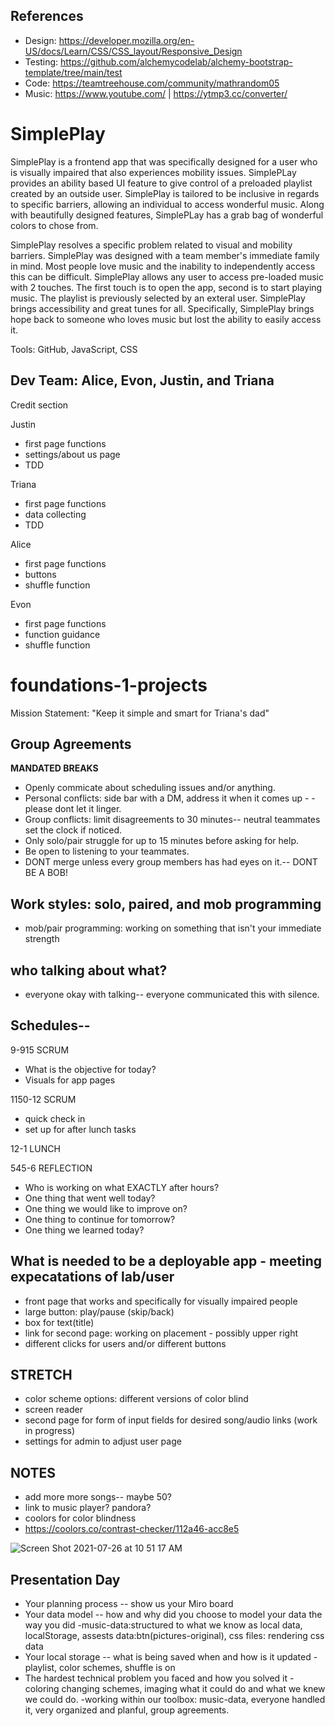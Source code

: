 ## References 
 * Design:
 https://developer.mozilla.org/en-US/docs/Learn/CSS/CSS_layout/Responsive_Design
 * Testing:
 https://github.com/alchemycodelab/alchemy-bootstrap-template/tree/main/test
 * Code: 
 https://teamtreehouse.com/community/mathrandom05
 * Music:
 https://www.youtube.com/ |
 https://ytmp3.cc/converter/


# SimplePlay

SimplePlay is a frontend app that was specifically designed for a user who is visually impaired that also experiences mobility issues. SimplePLay provides an ability based UI feature to give control of a preloaded playlist created by an outside user. SimplePlay is tailored to be inclusive in regards to specific barriers, allowing an individual to access wonderful music. Along with beautifully designed features, SimplePLay has a grab bag of wonderful colors to chose from. 

SimplePlay resolves a specific problem related to visual and mobility barriers. SimplePlay was designed with a team member's immediate family in mind. Most people love music and the inability to independently access this can be difficult. SimplePlay allows any user to access pre-loaded music with 2 touches. The first touch is to open the app, second is to start playing music. The playlist is previously selected by an exteral user. SimplePlay brings accessibility and great tunes for all. Specifically, SimplePlay brings hope back to someone who loves music but lost the ability to easily access it. 

 Tools: GitHub, JavaScript, CSS
## Dev Team: Alice, Evon, Justin, and Triana


Credit section

Justin
* first page functions
* settings/about us page
* TDD 

Triana
* first page functions
* data collecting
* TDD

Alice
* first page functions
* buttons
* shuffle function

Evon
* first page functions
* function guidance
* shuffle function 

# foundations-1-projects
Mission Statement: "Keep it simple and smart for Triana's dad"

## Group Agreements
**MANDATED BREAKS**
- Openly commicate about scheduling issues and/or anything.
- Personal conflicts: side bar with a DM, address it when it comes up - - please dont let it linger.
- Group conflicts: limit disagreements to 30 minutes-- neutral teammates set the clock if noticed. 
- Only solo/pair struggle for up to 15 minutes before asking for help.
- Be open to listening to your teammates.
- DONT merge unless every group members has had eyes on it.-- DONT BE A BOB!


## Work styles: solo, paired, and mob programming
- mob/pair programming: working on something that isn't your immediate strength


## who talking about what?
- everyone okay with talking-- everyone communicated this with silence.


## Schedules--
9-915 SCRUM
- What is the objective for today?
- Visuals for app pages

1150-12 SCRUM
- quick check in
- set up for after lunch tasks

12-1 LUNCH


545-6 REFLECTION
- Who is working on what EXACTLY after hours?
- One thing that went well today?
- One thing we would like to improve on?
- One thing to continue for tomorrow?
- One thing we learned today?


## What is needed to be a deployable app - meeting expecatations of lab/user
- front page that works and specifically for visually impaired people
- large button: play/pause (skip/back)
- box for text(title)
- link for second page: working on placement - possibly upper right 
- different clicks for users and/or different buttons 



## STRETCH
- color scheme options: different versions of color blind
- screen reader
- second page for form of input fields for desired song/audio links (work in progress)
- settings for admin to adjust user page 


## NOTES 

- add more more songs-- maybe 50?
- link to music player? pandora?
- coolors for color blindness
- https://coolors.co/contrast-checker/112a46-acc8e5


![Screen Shot 2021-07-26 at 10 51 17 AM](https://user-images.githubusercontent.com/80484840/127035369-c0683ab5-a1ea-4a41-94ff-9541803a82de.png)


## Presentation Day
* Your planning process -- show us your Miro board
* Your data model -- how and why did you choose to model your data the way you did
-music-data:structured to what we know as local data, localStorage, assests data:btn(pictures-original), css files: rendering css data
* Your local storage -- what is being saved when and how is it updated
-playlist, color schemes, shuffle is on 
* The hardest technical problem you faced and how you solved it
-coloring changing schemes, imaging what it could do and what we knew we could do. 
-working within our toolbox: music-data, everyone handled it, very organized and planful, group agreements.
